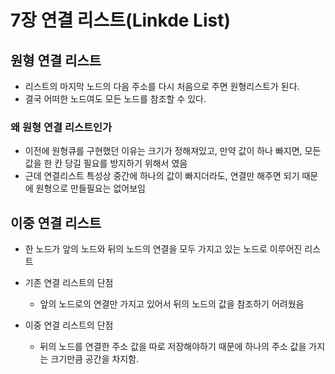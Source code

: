 # 7장 연결 리스트(Linkde List)
## 원형 연결 리스트
* 리스트의 마지막 노드의 다음 주소를 다시 처음으로 주면 원형리스트가 된다.
* 결국 어떠한 노드여도 모든 노드를 참조할 수 있다.

### 왜 원형 연결 리스트인가
* 이전에 원형큐를 구현했던 이유는 크기가 정해져있고, 만약 값이 하나 빠지면, 모든 값을 한 칸 당길 필요를 방지하기 위해서 였음
* 근데 연결리스트 특성상 중간에 하나의 값이 빠지더라도, 연결만 해주면 되기 때문에 원형으로 만들필요는 없어보임

## 이중 연결 리스트
* 한 노드가 앞의 노드와 뒤의 노드의 연결을 모두 가지고 있는 노드로 이루어진 리스트

* 기존 연결 리스트의 단점
  * 앞의 노드로의 연결만 가지고 있어서 뒤의 노드의 값을 참조하기 어려웠음

* 이중 연결 리스트의 단점
  * 뒤의 노드를 연결한 주소 값을 따로 저장해야하기 때문에 하나의 주소 값을 가지는 크기만큼 공간을 차지함.